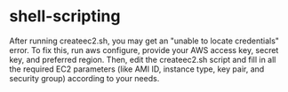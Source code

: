 # shell-scripting

After running createec2.sh, you may get an "unable to locate credentials" error. To fix this, run aws configure, provide your AWS access key, secret key, and preferred region. Then, edit the createec2.sh script and fill in all the required EC2 parameters (like AMI ID, instance type, key pair, and security group) according to your needs.
